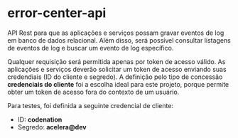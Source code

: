 # error-center-api
API Rest para que as aplicações e serviços possam gravar eventos de log em banco de dados relacional. Além disso, será possível consultar listagens de eventos de log e buscar um evento de log específico.

Qualquer requisição será permitida apenas por token de acesso válido. As aplicações e serviços deverão solicitar um token de acesso enviando suas credendiais (ID do cliente e segredo). A definição pelo tipo de concessão **credenciais do cliente** foi a escolha ideal para este projeto, porque permite obter um token de acesso fora do contexto de um usuário.

Para testes, foi definida a seguinte credencial de cliente:
  - ID: **codenation**
  - Segredo: **acelera@dev**

